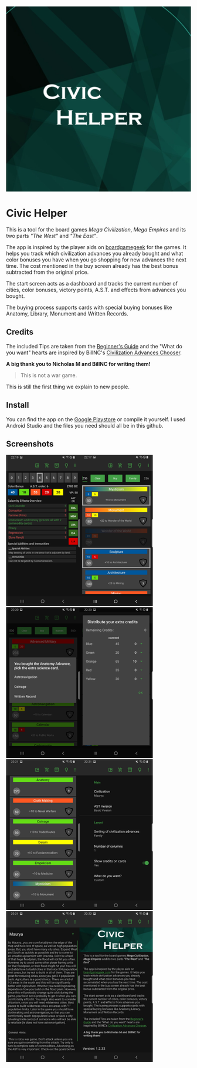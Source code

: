![Civic Helper](./app/src/main/ic_launcher-playstore.png)

# Civic Helper

This is a tool for the board games *Mega Civilization*,
*Mega Empires* and its two parts *"The West"* and *"The East"*.

The app is inspired by the player aids
on [boardgamegeek](https://boardgamegeek.com/boardgame/184424/mega-civilization) for the games.
It helps you track which civilization advances you already bought and what color bonuses you have
when you go shopping for new advances the next time. The cost mentioned in the buy screen already
has the best bonus subtracted from the original price.

The start screen acts as a dashboard and tracks the current number of cities, color bonuses,
victory points, A.S.T. and effects from advances you bought.

The buying process supports cards with special buying bonuses like Anatomy, Library, Monument and
Written Records.

## Credits

The included Tips are taken from
the [Beginner's Guide](https://boardgamegeek.com/filepage/125855/beginners-guide-for-the-different-nations")
and the "What do you want" hearts are inspired by BillNC's
[Civilization Advances Chooser](https://boardgamegeek.com/filepage/218745/mega-civilization-civilization-advances-chooser).

**A big thank you to Nicholas M and BillNC for writing them!**

> This is not a war game.

This is still the first thing we explain to new people.

## Install

You can find the app on
the [Google Playstore](https://play.google.com/store/apps/details?id=org.tesira.civic) or compile it
yourself.
I used Android Studio and the files you need should all be in this github.

## Screenshots

<img src="./img/Dashboard.jpg" alt="Dashboard" width="200"/><img src="./img/Buying.jpg" alt="Buying" width="200"/>
<img src="./img/Anatomy.jpg" alt="Anatomy" width="200"/><img src="./img/Extra_Credits.jpg" alt="Extra_Credits" width="200"/>
<img src="./img/Inventory.jpg" alt="Inventory" width="200"/><img src="./img/Settings.jpg" alt="Settings" width="200"/>
<img src="./img/Tips.jpg" alt="Tips" width="200"/><img src="./img/About.jpg" alt="About" width="200"/>
